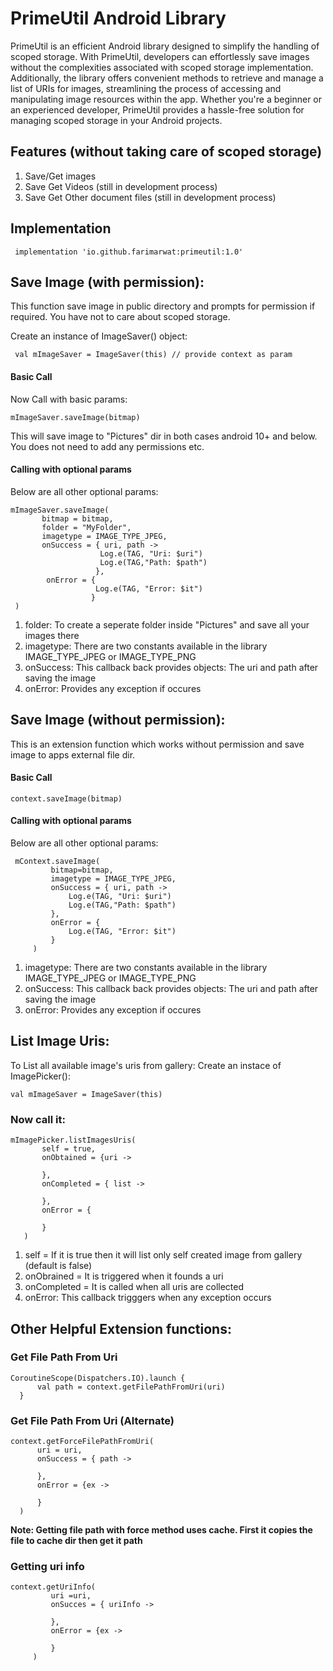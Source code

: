 # PrimeUtil Android Library
PrimeUtil is an efficient Android library designed to simplify the handling of scoped storage. With PrimeUtil, developers can effortlessly save images without the complexities associated with scoped storage implementation. Additionally, the library offers convenient methods to retrieve and manage a list of URIs for images, streamlining the process of accessing and manipulating image resources within the app. Whether you're a beginner or an experienced developer, PrimeUtil provides a hassle-free solution for managing scoped storage in your Android projects.

## Features (without taking care of scoped storage)
1. Save/Get images 
2. Save Get Videos (still in development process)
3. Save Get Other document files (still in development process)

## Implementation
```
 implementation 'io.github.farimarwat:primeutil:1.0'
```

## Save Image (with permission):
This function save image in  public directory and prompts for permission if required. You have not to care about scoped storage.

Create an instance of ImageSaver() object:
```
 val mImageSaver = ImageSaver(this) // provide context as param
```
#### Basic Call
Now Call with basic params:
```
mImageSaver.saveImage(bitmap)
```
This will save image to "Pictures" dir in both cases android 10+ and below. You does not need to add any permissions etc.

#### Calling with optional params
Below are all other optional params:
```
mImageSaver.saveImage(
       bitmap = bitmap,
       folder = "MyFolder",
       imagetype = IMAGE_TYPE_JPEG,
       onSuccess = { uri, path ->
                    Log.e(TAG, "Uri: $uri")
                    Log.e(TAG,"Path: $path")
                   },
        onError = {
                   Log.e(TAG, "Error: $it")
                  }
 )
```
1. folder: To create a seperate folder inside "Pictures" and save all your images there
2. imagetype: There are two constants available in the library IMAGE_TYPE_JPEG or IMAGE_TYPE_PNG
3. onSuccess: This callback back provides objects: The uri and path after saving the image
4. onError: Provides any exception if occures

## Save Image (without permission):
This is an extension function which works without permission and save image to apps external file dir.
#### Basic Call
```
context.saveImage(bitmap)
```

#### Calling with optional params
Below are all other optional params:
```
 mContext.saveImage(
         bitmap=bitmap,
         imagetype = IMAGE_TYPE_JPEG,
         onSuccess = { uri, path ->
             Log.e(TAG, "Uri: $uri")
             Log.e(TAG,"Path: $path")
         },
         onError = {
             Log.e(TAG, "Error: $it")
         }
     )
```
1. imagetype: There are two constants available in the library IMAGE_TYPE_JPEG or IMAGE_TYPE_PNG
2. onSuccess: This callback back provides objects: The uri and path after saving the image
3. onError: Provides any exception if occures

## List Image Uris:
To List all available image's uris from gallery:
Create an instace of ImagePicker():
```
val mImageSaver = ImageSaver(this)
```
### Now call it:
```
mImagePicker.listImagesUris(
       self = true,
       onObtained = {uri ->

       },
       onCompleted = { list ->

       },
       onError = {

       }
   )
```
1. self = If it is true then it will list only self created image from gallery (default is false)
2. onObrained = It is triggered when it founds a uri
3. onCompleted = It is called when all uris are collected
4. onError: This callback trigggers when any exception occurs

## Other Helpful Extension functions:
### Get File Path From Uri
``` 
CoroutineScope(Dispatchers.IO).launch {
      val path = context.getFilePathFromUri(uri)
  }
```
### Get File Path From Uri (Alternate)
```
context.getForceFilePathFromUri(
      uri = uri,
      onSuccess = { path ->

      },
      onError = {ex ->

      }
  )
```
**Note: Getting file path with force method uses cache. First it copies the file to cache dir then get it path**

### Getting uri info
```
context.getUriInfo(
         uri =uri,
         onSucces = { uriInfo ->
         
         },
         onError = {ex ->

         }
     )
```


  
